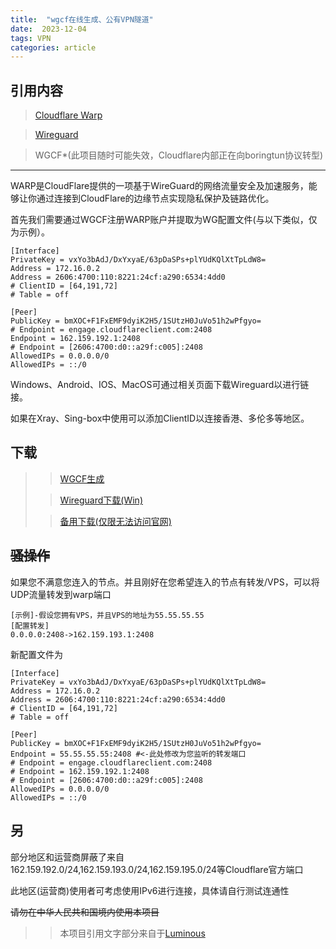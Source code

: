 ```yaml
---
title:  "wgcf在线生成、公有VPN隧道"
date:  2023-12-04
tags: VPN
categories: article
---
```

引用内容
---
> [Cloudflare Warp](https://one.one.one.one)

> [Wireguard](https://wireguard.com)

> WGCF*(此项目随时可能失效，Cloudflare内部正在向boringtun协议转型)

---

WARP是CloudFlare提供的一项基于WireGuard的网络流量安全及加速服务，能够让你通过连接到CloudFlare的边缘节点实现隐私保护及链路优化。

首先我们需要通过WGCF注册WARP账户并提取为WG配置文件(与以下类似，仅为示例）。

```
[Interface]
PrivateKey = vxYo3bAdJ/DxYxyaE/63pDaSPs+plYUdKQlXtTpLdW8=
Address = 172.16.0.2
Address = 2606:4700:110:8221:24cf:a290:6534:4dd0
# ClientID = [64,191,72]
# Table = off

[Peer]
PublicKey = bmXOC+F1FxEMF9dyiK2H5/1SUtzH0JuVo51h2wPfgyo=
# Endpoint = engage.cloudflareclient.com:2408
Endpoint = 162.159.192.1:2408
# Endpoint = [2606:4700:d0::a29f:c005]:2408
AllowedIPs = 0.0.0.0/0
AllowedIPs = ::/0
```

Windows、Android、IOS、MacOS可通过相关页面下载Wireguard以进行链接。

如果在Xray、Sing-box中使用可以添加ClientID以连接香港、多伦多等地区。

下载
---
>
> >[WGCF生成](https://wgcf.xzc-meina.top)
>
> >[Wireguard下载(Win)](https://download.wireguard.com/windows-client/)
>
> >[备用下载(仅限无法访问官网)](https://drive.xzc-meina.top/wireguard-amd64-0.5.3.msi)

~~骚操作~~
---
如果您不满意您连入的节点。并且刚好在您希望连入的节点有转发/VPS，可以将UDP流量转发到warp端口
```
[示例]-假设您拥有VPS，并且VPS的地址为55.55.55.55
[配置转发]
0.0.0.0:2408->162.159.193.1:2408
```
新配置文件为
```
[Interface]
PrivateKey = vxYo3bAdJ/DxYxyaE/63pDaSPs+plYUdKQlXtTpLdW8=
Address = 172.16.0.2
Address = 2606:4700:110:8221:24cf:a290:6534:4dd0
# ClientID = [64,191,72]
# Table = off

[Peer]
PublicKey = bmXOC+F1FxEMF9dyiK2H5/1SUtzH0JuVo51h2wPfgyo=
Endpoint = 55.55.55.55:2408 #<-此处修改为您监听的转发端口
# Endpoint = engage.cloudflareclient.com:2408
# Endpoint = 162.159.192.1:2408
# Endpoint = [2606:4700:d0::a29f:c005]:2408
AllowedIPs = 0.0.0.0/0
AllowedIPs = ::/0
```
另
---
部分地区和运营商屏蔽了来自162.159.192.0/24,162.159.193.0/24,162.159.195.0/24等Cloudflare官方端口

此地区(运营商)使用者可考虑使用IPv6进行连接，具体请自行测试连通性

~~请勿在中华人民共和国境内使用本项目~~





>>本项目引用文字部分来自于[Luminous](https://luotianyi.vc/5252.html)

